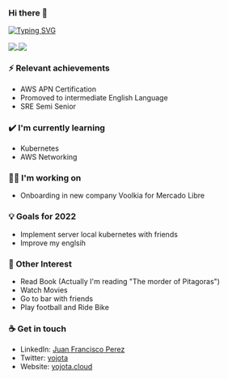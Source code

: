 ### Hi there 👋

[![Typing SVG](https://readme-typing-svg.herokuapp.com?duration=3000&center=true&vCenter=true&width=401&height=100&lines=SysAdmin;DevOps;I'm+learning+always;Cloud)](https://git.io/typing-svg)

<a href="https://github.com/anuraghazra/github-readme-stats">
  <img align="center" src="https://github-readme-stats.vercel.app/api?username=yojota&show_icons=true&theme=radical" />
</a>
<a href="https://github.com/anuraghazra/convoychat">
  <img align="center" src="https://github-readme-stats.vercel.app/api/top-langs/?username=yojota&layout=compactt" />
</a>

### ⚡ Relevant achievements

- AWS APN Certification 
- Promoved to intermediate English Language   
- SRE Semi Senior

### ✔️ I'm currently learning
- Kubernetes
- AWS Networking

### 👩‍💻 I'm working on
- Onboarding in new company Voolkia for Mercado Libre

### 💡 Goals for 2022
- Implement server local kubernetes with friends
- Improve my englsih

### 🌴 Other Interest 
- Read Book (Actually I'm reading "The morder of Pitagoras")
- Watch Movies
- Go to bar with friends 
- Play football and Ride Bike

### ☕ Get in touch
- LinkedIn: <a href = "https://www.linkedin.com/in/juan-francisco-perez-b0759632/">Juan Francisco Perez</a>
- Twitter: <a href = "https://twitter.com/yojota">yojota</a>
- Website: <a href = "https://yojota.cloud">yojota.cloud</a>
<br>
<br>
